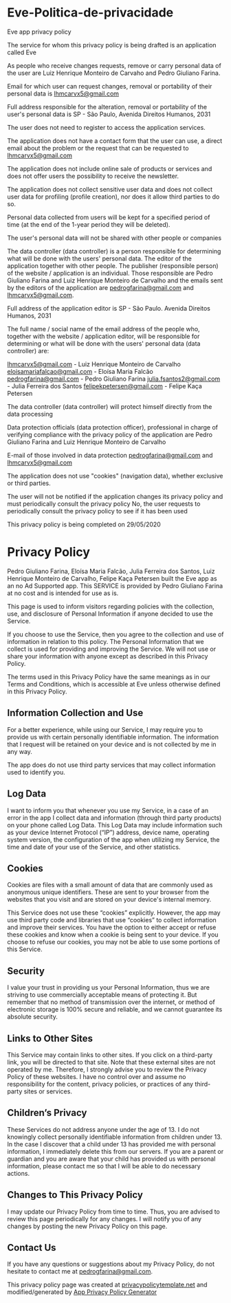 # Eve-Politica-de-privacidade
Eve app privacy policy

The service for whom this privacy policy is being drafted is an application called Eve

As people who receive changes requests, remove or carry personal data of the user are Luiz Henrique Monteiro de Carvaho and Pedro Giuliano Farina.

Email for which user can request changes, removal or portability of their personal data is lhmcarvx5@gmail.com

Full address responsible for the alteration, removal or portability of the user's personal data is SP - São Paulo, Avenida Direitos Humanos, 2031

The user does not need to register to access the application services.

The application does not have a contact form that the user can use, a direct email about the problem or the request that can be requested to lhmcarvx5@gmail.com

The application does not include online sale of products or services and does not offer users the possibility to receive the newsletter.

The application does not collect sensitive user data and does not collect user data for profiling (profile creation), nor does it allow third parties to do so.

Personal data collected from users will be kept for a specified period of time (at the end of the 1-year period they will be deleted).

The user's personal data will not be shared with other people or companies

The data controller (data controller) is a person responsible for determining what will be done with the users' personal data. The editor of the application together with other people. The publisher (responsible person) of the website / application is an individual. Those responsible are Pedro Giuliano Farina and Luiz Henrique Monteiro de Carvalho and the emails sent by the editors of the application are pedrogfarina@gmail.com and lhmcarvx5@gmail.com.

Full address of the application editor is SP - São Paulo. Avenida Direitos Humanos, 2031

The full name / social name of the email address of the people who, together with the website / application editor, will be responsible for determining or what will be done with the users' personal data (data controller) are:

lhmcarvx5@gmail.com - Luiz Henrique Monteiro de Carvalho
eloisamariafalcao@gmail.com - Eloísa Maria Falcão
pedrogfarina@gmail.com - Pedro Giuliano Farina
julia.fsantos2@gmail.com - Julia Ferreira dos Santos
felipekpetersen@gmail.com - Felipe Kaça Petersen

The data controller (data controller) will protect himself directly from the data processing

Data protection officials (data protection officer), professional in charge of verifying compliance with the privacy policy of the application are Pedro Giuliano Farina and Luiz Henrique Monteiro de Carvalho

E-mail of those involved in data protection pedrogfarina@gmail.com and lhmcarvx5@gmail.com

The application does not use "cookies" (navigation data), whether exclusive or third parties.

The user will not be notified if the application changes its privacy policy and must periodically consult the privacy policy No, the user requests to periodically consult the privacy policy to see if it has been used

This privacy policy is being completed on 29/05/2020



# Privacy Policy

Pedro Giuliano Farina, Eloísa Maria Falcão, Julia Ferreira dos Santos, Luiz Henrique Monteiro de Carvalho, Felipe Kaça Petersen built the Eve app as an no Ad Supported app. This SERVICE is provided by Pedro Giuliano Farina at no cost and is intended for use as is.

This page is used to inform visitors regarding policies with the collection, use, and disclosure of Personal Information if anyone decided to use the Service.

If you choose to use the Service, then you agree to the collection and use of information in relation to this policy. The Personal Information that we collect is used for providing and improving the Service. We will not use or share your information with anyone except as described in this Privacy Policy.

The terms used in this Privacy Policy have the same meanings as in our Terms and Conditions, which is accessible at Eve unless otherwise defined in this Privacy Policy.

## Information Collection and Use

For a better experience, while using our Service, I may require you to provide us with certain personally identifiable information. The information that I request will be retained on your device and is not collected by me in any way.

The app does do not use third party services that may collect information used to identify you.

## Log Data

I want to inform you that whenever you use my Service, in a case of an error in the app I collect data and information (through third party products) on your phone called Log Data. This Log Data may include information such as your device Internet Protocol (“IP”) address, device name, operating system version, the configuration of the app when utilizing my Service, the time and date of your use of the Service, and other statistics.

## Cookies

Cookies are files with a small amount of data that are commonly used as anonymous unique identifiers. These are sent to your browser from the websites that you visit and are stored on your device's internal memory.

This Service does not use these “cookies” explicitly. However, the app may use third party code and libraries that use “cookies” to collect information and improve their services. You have the option to either accept or refuse these cookies and know when a cookie is being sent to your device. If you choose to refuse our cookies, you may not be able to use some portions of this Service.

## Security

I value your trust in providing us your Personal Information, thus we are striving to use commercially acceptable means of protecting it. But remember that no method of transmission over the internet, or method of electronic storage is 100% secure and reliable, and we cannot guarantee its absolute security.

## Links to Other Sites

This Service may contain links to other sites. If you click on a third-party link, you will be directed to that site. Note that these external sites are not operated by me. Therefore, I strongly advise you to review the Privacy Policy of these websites. I have no control over and assume no responsibility for the content, privacy policies, or practices of any third-party sites or services.

## Children’s Privacy

These Services do not address anyone under the age of 13. I do not knowingly collect personally identifiable information from children under 13\. In the case I discover that a child under 13 has provided me with personal information, I immediately delete this from our servers. If you are a parent or guardian and you are aware that your child has provided us with personal information, please contact me so that I will be able to do necessary actions.

## Changes to This Privacy Policy

I may update our Privacy Policy from time to time. Thus, you are advised to review this page periodically for any changes. I will notify you of any changes by posting the new Privacy Policy on this page.

## Contact Us

If you have any questions or suggestions about my Privacy Policy, do not hesitate to contact me at pedrogfarina@gmail.com.

This privacy policy page was created at [privacypolicytemplate.net](https://privacypolicytemplate.net) and modified/generated by [App Privacy Policy Generator](https://app-privacy-policy-generator.firebaseapp.com/)
